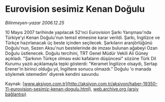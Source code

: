 # Eurovision sesimiz Kenan Doğulu

*Bilinmeyen-yazar 2006.12.25*

<font class="agenda2NewsSpot">
 10 Mayıs 2007 tarihinde yapılacak 52'nci Eurovision Şarkı Yarışması'nda Türkiye'yi Kenan Doğulu'nun temsil etmesine karar verildi. Şarkı, İngilizce ve Türkçe hazırlanacak üç beste içinden seçilecek.
</font>
<font class="newsDetail">
 Şarkıların aranjörlüğünü Doğulu'nun, Sezen Aksu'nun bestelerinde de imzası bulunan ağabeyi Ozan Doğulu üstlenecek. Doğulu tercihini, TRT Genel Müdür Vekili Ali Güney açıkladı. "Şarkının Türkçe olması eski kafaların düşüncesi" sözüne Türk Dil Kurumu yazılı açıklamayla tepki gösterdi: "Keramet İngilizce olsaydı, Sertap Erener'in birinci olduğu yıl, İngiltere sonucu olmazdı."  Doğulu 'o manada söylemek istemedim' diyerek kendini savundu
</font>

Kaynak: [www.aksiyon.com.tr](http://aksiyon.com.tr/aksiyon/haber-19350-11-eurovision-sesimiz-kenan-dogulu.html), [web.archive.org (arşiv bağlantısı)](http://web.archive.org/web/20101210152515/http://aksiyon.com.tr/aksiyon/haber-19350-11-eurovision-sesimiz-kenan-dogulu.html)
